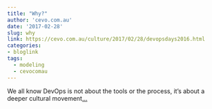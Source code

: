 ```yaml
---
title: "Why?"
author: 'cevo.com.au'
date: '2017-02-28'
slug: why
link: https://cevo.com.au/culture/2017/02/28/devopsdays2016.html
categories:
- bloglink
tags:
  - modeling
  - cevocomau
---
```


We all know DevOps is not about the tools or the process, it’s about a deeper cultural movement[... <i class="fas fa-external-link-alt"></i>](https://cevo.com.au/culture/2017/02/28/devopsdays2016.html)


